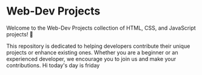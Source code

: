 
# Web-Dev Projects

Welcome to the Web-Dev Projects collection of HTML, CSS, and JavaScript projects! 🎉

This repository is dedicated to helping developers contribute their unique projects or enhance existing ones. Whether you are a beginner or an experienced developer, we encourage you to join us and make your contributions.
Hi today's day is friday
